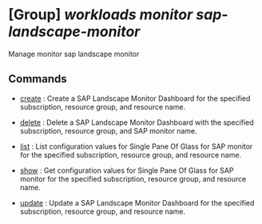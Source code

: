 # [Group] _workloads monitor sap-landscape-monitor_

Manage monitor sap landscape monitor

## Commands

- [create](/Commands/workloads/monitor/sap-landscape-monitor/_create.md)
: Create a SAP Landscape Monitor Dashboard for the specified subscription, resource group, and resource name.

- [delete](/Commands/workloads/monitor/sap-landscape-monitor/_delete.md)
: Delete a SAP Landscape Monitor Dashboard with the specified subscription, resource group, and SAP monitor name.

- [list](/Commands/workloads/monitor/sap-landscape-monitor/_list.md)
: List configuration values for Single Pane Of Glass for SAP monitor for the specified subscription, resource group, and resource name.

- [show](/Commands/workloads/monitor/sap-landscape-monitor/_show.md)
: Get configuration values for Single Pane Of Glass for SAP monitor for the specified subscription, resource group, and resource name.

- [update](/Commands/workloads/monitor/sap-landscape-monitor/_update.md)
: Update a SAP Landscape Monitor Dashboard for the specified subscription, resource group, and resource name.
